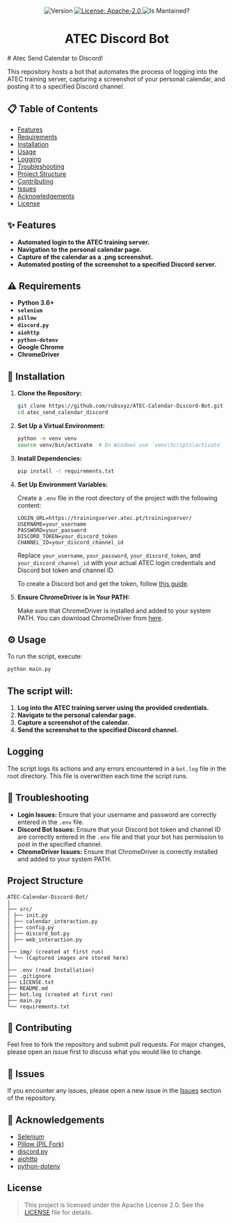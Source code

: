 <p align="center">
    <img alt="Version" src="https://img.shields.io/github/v/tag/rubsxyz/ATEC-Calendar-Discord-Bot?label=Version%3A" />
    </a>
  <a href="#" target="_blank">
    <img alt="License: Apache-2.0" src="https://img.shields.io/github/license/rubsxyz/ATEC-Calendar-Discord-Bot" />
  </a>
    <a><img alt="Is Mantained?" src="https://img.shields.io/badge/Mantained:-yes-green.svg" />
  </a>
</p>

<h1 align="center">
ATEC Discord Bot
</h1>
# Atec Send Calendar to Discord!

This repository hosts a bot that automates the process of logging into the ATEC training server, capturing a screenshot of your personal calendar, and posting it to a specified Discord channel.

## 📋 Table of Contents

- [Features](#features)
- [Requirements](#requirements)
- [Installation](#installation)
- [Usage](#usage)
- [Logging](#logging)
- [Troubleshooting](#troubleshooting)
- [Project Structure](#project-structure)
- [Contributing](#contributing)
- [Issues](#issues)
- [Acknowledgements](#acknowledgements)
- [License](#license)

## ✨ Features

- **Automated login to the ATEC training server.**
- **Navigation to the personal calendar page.**
- **Capture of the calendar as a .png screenshot.**
- **Automated posting of the screenshot to a specified Discord server.**

## ⚠️ Requirements

- **Python 3.6+**
- **`selenium`**
- **`pillow`**
- **`discord.py`**
- **`aiohttp`**
- **`python-dotenv`**
- **Google Chrome**
- **ChromeDriver**

## 🛑 Installation

1. **Clone the Repository:**

    ```bash
    git clone https://github.com/rubsxyz/ATEC-Calendar-Discord-Bot.git
    cd atec_send_calendar_discord
    ```

2. **Set Up a Virtual Environment:**

    ```bash
    python -m venv venv
    source venv/bin/activate  # On Windows use `venv\Scripts\activate`
    ```

3. **Install Dependencies:**

    ```bash
    pip install -r requirements.txt
    ```

4. **Set Up Environment Variables:**

    Create a `.env` file in the root directory of the project with the following content:

    ```plaintext
    LOGIN_URL=https://trainingserver.atec.pt/trainingserver/
    USERNAME=your_username
    PASSWORD=your_password
    DISCORD_TOKEN=your_discord_token
    CHANNEL_ID=your_discord_channel_id
    ```

    Replace `your_username`, `your_password`, `your_discord_token`, and `your_discord_channel_id` with your actual ATEC login credentials and Discord bot token and channel ID.

    To create a Discord bot and get the token, follow [this guide](https://discordpy.readthedocs.io/en/stable/discord.html).

5. **Ensure ChromeDriver is in Your PATH:**

    Make sure that ChromeDriver is installed and added to your system PATH. You can download ChromeDriver from [here](https://developer.chrome.com/docs/chromedriver/downloads).

## ⚙️ Usage

To run the script, execute:

```bash
python main.py
```

##  The script will:

1. **Log into the ATEC training server using the provided credentials.**
2. **Navigate to the personal calendar page.**
3. **Capture a screenshot of the calendar.**
4. **Send the screenshot to the specified Discord channel.**

## Logging

The script logs its actions and any errors encountered in a `bot.log` file in the root directory. This file is overwritten each time the script runs.

## 🔨 Troubleshooting

- **Login Issues:** Ensure that your username and password are correctly entered in the `.env` file.
- **Discord Bot Issues:** Ensure that your Discord bot token and channel ID are correctly entered in the `.env` file and that your bot has permission to post in the specified channel.
- **ChromeDriver Issues:** Ensure that ChromeDriver is correctly installed and added to your system PATH.

## Project Structure

```
ATEC-Calendar-Discord-Bot/
│
├── src/
│ ├── init.py
│ ├── calendar_interaction.py
│ ├── config.py
│ ├── discord_bot.py
│ ├── web_interaction.py
│
├── img/ (created at first run)
│ └── (Captured images are stored here)
│
├── .env (read Installation)
├── .gitignore
├── LICENSE.txt
├── README.md 
├── bot.log (created at first run)
├── main.py
└── requirements.txt
```

## 🤝 Contributing

Feel free to fork the repository and submit pull requests. For major changes, please open an issue first to discuss what you would like to change.

## 🛑 Issues

If you encounter any issues, please open a new issue in the [Issues](https://github.com/rubsxyz/ATEC-Calendar-Discord-Bot/issues) section of the repository.

## 📢 Acknowledgements

- [Selenium](https://www.selenium.dev/)
- [Pillow (PIL Fork)](https://python-pillow.org/)
- [discord.py](https://discordpy.readthedocs.io/en/stable/)
- [aiohttp](https://docs.aiohttp.org/en/stable/)
- [python-dotenv](https://pypi.org/project/python-dotenv/)

## License

>This project is licensed under the Apache License 2.0. See the [LICENSE](LICENSE.txt) file for details.
